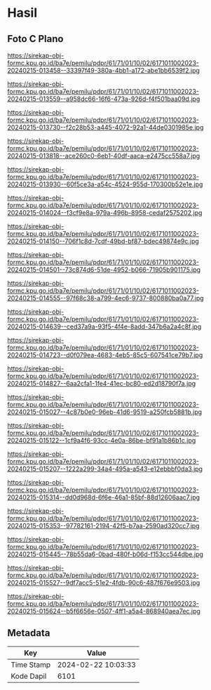 # Hasil

## Foto C Plano

https://sirekap-obj-formc.kpu.go.id/ba7e/pemilu/pdpr/61/71/01/10/02/6171011002023-20240215-013458--33397f49-380a-4bb1-a172-abe1bb6539f2.jpg

https://sirekap-obj-formc.kpu.go.id/ba7e/pemilu/pdpr/61/71/01/10/02/6171011002023-20240215-013559--a958dc66-16f6-473a-926d-f4f501baa09d.jpg

https://sirekap-obj-formc.kpu.go.id/ba7e/pemilu/pdpr/61/71/01/10/02/6171011002023-20240215-013730--f2c28b53-a445-4072-92a1-44de0301985e.jpg

https://sirekap-obj-formc.kpu.go.id/ba7e/pemilu/pdpr/61/71/01/10/02/6171011002023-20240215-013818--ace260c0-6eb1-40df-aaca-e2475cc558a7.jpg

https://sirekap-obj-formc.kpu.go.id/ba7e/pemilu/pdpr/61/71/01/10/02/6171011002023-20240215-013930--60f5ce3a-a54c-4524-955d-170300b52e1e.jpg

https://sirekap-obj-formc.kpu.go.id/ba7e/pemilu/pdpr/61/71/01/10/02/6171011002023-20240215-014024--f3cf9e8a-979a-496b-8958-cedaf2575202.jpg

https://sirekap-obj-formc.kpu.go.id/ba7e/pemilu/pdpr/61/71/01/10/02/6171011002023-20240215-014150--706f1c8d-7cdf-49bd-bf87-bdec49874e9c.jpg

https://sirekap-obj-formc.kpu.go.id/ba7e/pemilu/pdpr/61/71/01/10/02/6171011002023-20240215-014501--73c874d6-51de-4952-b066-71905b901175.jpg

https://sirekap-obj-formc.kpu.go.id/ba7e/pemilu/pdpr/61/71/01/10/02/6171011002023-20240215-014555--97f68c38-a799-4ec6-9737-800880ba0a77.jpg

https://sirekap-obj-formc.kpu.go.id/ba7e/pemilu/pdpr/61/71/01/10/02/6171011002023-20240215-014639--ced37a9a-93f5-4f4e-8add-347b6a2a4c8f.jpg

https://sirekap-obj-formc.kpu.go.id/ba7e/pemilu/pdpr/61/71/01/10/02/6171011002023-20240215-014723--d0f079ea-4683-4eb5-85c5-607541ce79b7.jpg

https://sirekap-obj-formc.kpu.go.id/ba7e/pemilu/pdpr/61/71/01/10/02/6171011002023-20240215-014827--6aa2cfa1-1fe4-41ec-bc80-ed2d18790f7a.jpg

https://sirekap-obj-formc.kpu.go.id/ba7e/pemilu/pdpr/61/71/01/10/02/6171011002023-20240215-015027--4c87b0e0-96eb-41d6-9519-a250fcb5881b.jpg

https://sirekap-obj-formc.kpu.go.id/ba7e/pemilu/pdpr/61/71/01/10/02/6171011002023-20240215-015122--1cf9a4f6-93cc-4e0a-86be-bf91a1b86b1c.jpg

https://sirekap-obj-formc.kpu.go.id/ba7e/pemilu/pdpr/61/71/01/10/02/6171011002023-20240215-015207--1222a299-34a4-495a-a543-e12ebbbf0da3.jpg

https://sirekap-obj-formc.kpu.go.id/ba7e/pemilu/pdpr/61/71/01/10/02/6171011002023-20240215-015314--dd0d968d-6f6e-46a1-85bf-88d12606aac7.jpg

https://sirekap-obj-formc.kpu.go.id/ba7e/pemilu/pdpr/61/71/01/10/02/6171011002023-20240215-015353--97782161-2194-42f5-b7aa-2590ad320cc7.jpg

https://sirekap-obj-formc.kpu.go.id/ba7e/pemilu/pdpr/61/71/01/10/02/6171011002023-20240215-015445--78b55da6-0bad-480f-b06d-f153cc544dbe.jpg

https://sirekap-obj-formc.kpu.go.id/ba7e/pemilu/pdpr/61/71/01/10/02/6171011002023-20240215-015527--9df7acc5-51e2-4fdb-90c6-487f676e9503.jpg

https://sirekap-obj-formc.kpu.go.id/ba7e/pemilu/pdpr/61/71/01/10/02/6171011002023-20240215-015624--b5f6656e-0507-4ff1-a5a4-868940aea7ec.jpg


## Metadata

| Key        | Value               |
| ---------- | ------------------- |
| Time Stamp | 2024-02-22 10:03:33 |
| Kode Dapil | 6101                |



